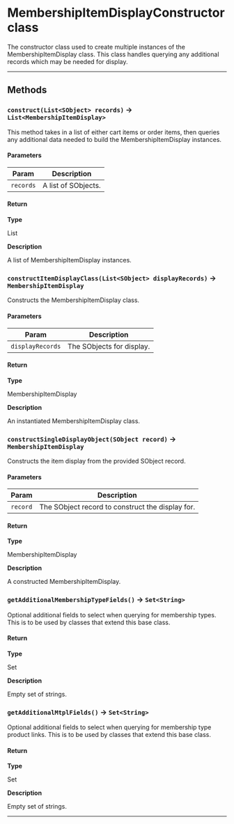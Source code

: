 # MembershipItemDisplayConstructor class

The constructor class used to create multiple instances of the MembershipItemDisplay class. This class handles querying any additional records which may be needed for display.

---
## Methods
### `construct(List<SObject> records)` → `List<MembershipItemDisplay>`

This method takes in a list of either cart items or order items, then queries any additional data needed to build the MembershipItemDisplay instances.

#### Parameters
|Param|Description|
|-----|-----------|
|`records` |  A list of SObjects. |

#### Return

**Type**

List<MembershipItemDisplay>

**Description**

A list of MembershipItemDisplay instances.

### `constructItemDisplayClass(List<SObject> displayRecords)` → `MembershipItemDisplay`

Constructs the MembershipItemDisplay class.

#### Parameters
|Param|Description|
|-----|-----------|
|`displayRecords` |  The SObjects for display. |

#### Return

**Type**

MembershipItemDisplay

**Description**

An instantiated MembershipItemDisplay class.

### `constructSingleDisplayObject(SObject record)` → `MembershipItemDisplay`

Constructs the item display from the provided SObject record.

#### Parameters
|Param|Description|
|-----|-----------|
|`record` |  The SObject record to construct the display for. |

#### Return

**Type**

MembershipItemDisplay

**Description**

A constructed MembershipItemDisplay.

### `getAdditionalMembershipTypeFields()` → `Set<String>`

Optional additional fields to select when querying for membership types. This is to be used by classes that extend this base class.

#### Return

**Type**

Set<String>

**Description**

Empty set of strings.

### `getAdditionalMtplFields()` → `Set<String>`

Optional additional fields to select when querying for membership type product links. This is to be used by classes that extend this base class.

#### Return

**Type**

Set<String>

**Description**

Empty set of strings.

---
